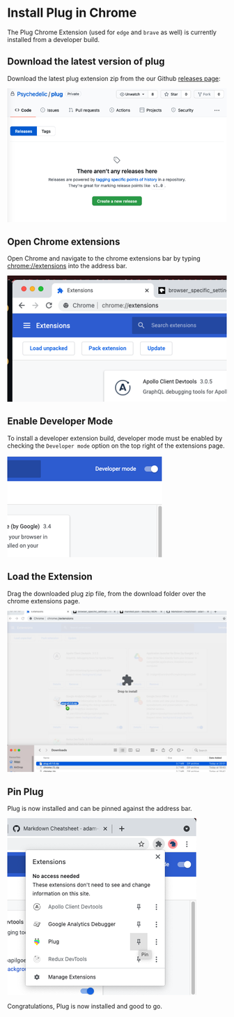 # Install Plug in Chrome

The Plug Chrome Extension (used for `edge` and `brave` as well) is currently installed from a developer build.

## Download the latest version of plug 

Download the latest plug extension zip  from the our Github [releases page](https://github.com/Psychedelic/plug/releases):

![GitHub releases page]('./../images/github_releases_page.png)

## Open Chrome extensions

Open Chrome and navigate to the chrome extensions bar by typing [chrome://extensions](chrome://extensions) into the address bar.

![extensions address bar]('./../images/extensions_address_bar.png)

## Enable Developer Mode

To install a developer extension build, developer mode must be enabled by checking the `Developer mode`  option on the top right of the extensions page.

![developer mode]('./../images/developer_mode.png)


## Load the Extension

Drag the downloaded plug zip file, from the download folder over the chrome extensions page.

![load the extension]('./../images/load_the_extension.png)

## Pin Plug

Plug is now installed and can be pinned against the address bar.

![pin]('./../images/pin.png)

Congratulations, Plug is now installed and good to go.
